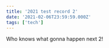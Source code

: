 ```yaml
---
title: '2021 test record 2'
date: '2021-02-06T23:59:59.000Z'
tags: ['tech']
---
```


Who knows what gonna happen next 2!
